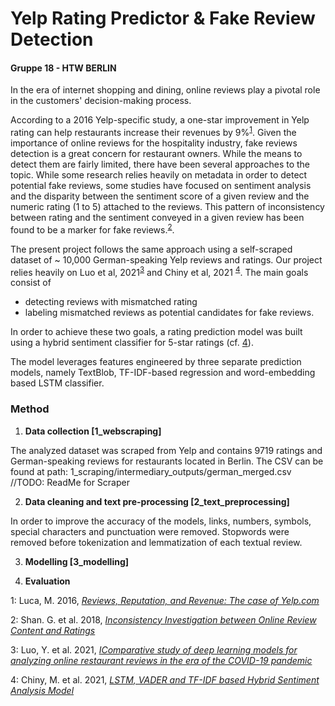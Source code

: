 # Yelp Rating Predictor & Fake Review Detection

#### Gruppe 18 - HTW BERLIN 

 
In the era of internet shopping and dining, online reviews play a pivotal role in the customers' decision-making process.

According to a 2016 Yelp-specific study, a one-star improvement in Yelp rating can help restaurants increase their revenues by 9%<sup>[1](#myfootnote1)</sup>.
Given the importance of online reviews for the hospitality industry, fake reviews detection is a great concern for restaurant owners. While the means to detect them are fairly limited, there have been several approaches to the topic. 
While some research relies heavily on metadata in order to detect potential fake reviews, some studies have focused on sentiment analysis and the disparity between the sentiment score of a given review and  the numeric rating (1 to 5) attached to the reviews.
This pattern of inconsistency between rating and the sentiment conveyed in a given review has been found to be a marker for fake reviews.<sup>[2](#myfootnote3)</sup>.

The present project follows the same approach using a self-scraped dataset of ~ 10,000 German-speaking Yelp reviews and ratings.
Our project relies heavily on Luo et al, 2021<sup>[3](#myfootnote3)</sup> and Chiny et al, 2021 <sup>[4](#myfootnote4)</sup>.
The main goals consist of 
  - detecting reviews with mismatched rating 
  - labeling mismatched reviews as potential candidates for fake reviews. 

In order to achieve these two goals, a rating prediction model was built using a hybrid sentiment classifier for 5-star ratings (cf. [4](#myfootnote4)).

The model leverages features engineered by three separate prediction models, namely TextBlob, TF-IDF-based regression and word-embedding based LSTM classifier.

### Method 

1. <b> Data collection [1_webscraping] </b>

The analyzed dataset was scraped from Yelp and contains 9719 ratings and German-speaking reviews for restaurants located in Berlin.
The CSV can be found at path: 1_scraping/intermediary_outputs/german_merged.csv
//TODO: ReadMe for Scraper


2. <b> Data cleaning and text pre-processing [2_text_preprocessing] </b>

In order to improve the accuracy of the models, links, numbers, symbols, special characters and punctuation were removed.
Stopwords were removed before tokenization and lemmatization of each textual review.

3. <b> Modelling [3_modelling] </b>

4. <b> Evaluation </b>


<a name="myfootnote1">1</a>: Luca, M. 2016, <i> [Reviews, Reputation, and Revenue: The case of Yelp.com](https://www.hbs.edu/ris/Publication%20Files/12-016_a7e4a5a2-03f9-490d-b093-8f951238dba2.pdf) </i>

<a name="myfootnote2">2</a>: Shan. G. et al. 2018, <i> [Inconsistency Investigation between Online
Review Content and Ratings](https://par.nsf.gov/servlets/purl/10095442) </i>

<a name="myfootnote3">3</a>: Luo, Y. et al. 2021, <i> [IComparative study of deep learning models for analyzing online restaurant reviews in the era of the COVID-19 pandemic](https://www.sciencedirect.com/science/article/pii/S0278431920304011) </i>

<a name="myfootnote4">4</a>: Chiny, M. et al. 2021, <i> [LSTM, VADER and TF-IDF based Hybrid Sentiment Analysis Model](https://thesai.org/Publications/ViewPaper?Volume=12&Issue=7&Code=IJACSA&SerialNo=30) </i>